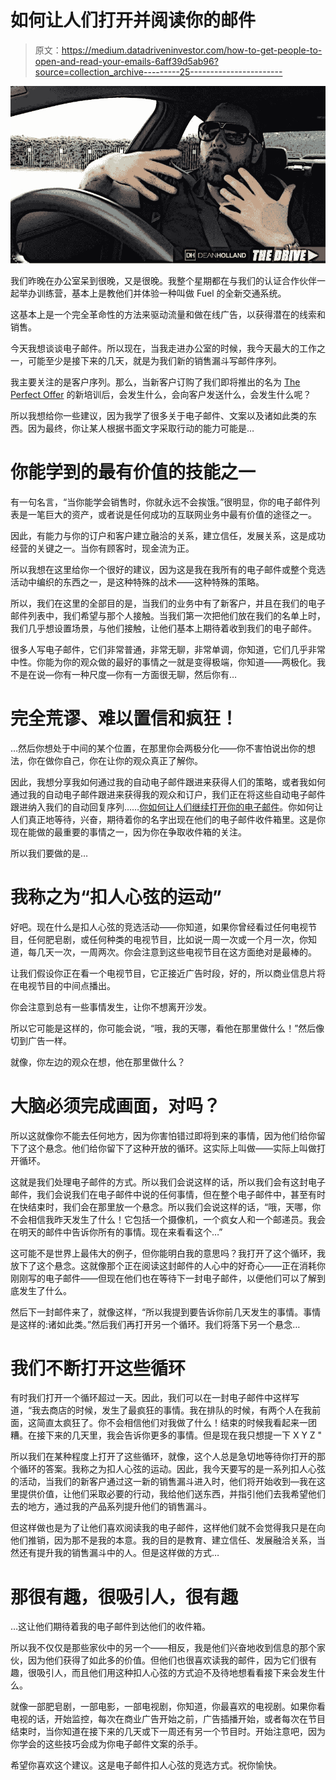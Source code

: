# 如何让人们打开并阅读你的邮件

> 原文：<https://medium.datadriveninvestor.com/how-to-get-people-to-open-and-read-your-emails-6aff39d5ab96?source=collection_archive---------25----------------------->

![](img/44aea80411c827b7dc0a0d23edc748be.png)

我们昨晚在办公室呆到很晚，又是很晚。我整个星期都在与我们的认证合作伙伴一起举办训练营，基本上是教他们并体验一种叫做 Fuel 的全新交通系统。

这基本上是一个完全革命性的方法来驱动流量和做在线广告，以获得潜在的线索和销售。

今天我想谈谈电子邮件。所以现在，当我走进办公室的时候，我今天最大的工作之一，可能至少是接下来的几天，就是为我们新的销售漏斗写邮件序列。

我主要关注的是客户序列。那么，当新客户订购了我们即将推出的名为 [The Perfect Offer](https://likesinternetmarketing.com/affiliate-marketing/free-the-perfect-offer-method/) 的新培训后，会发生什么，会向客户发送什么，会发生什么呢？

所以我想给你一些建议，因为我学了很多关于电子邮件、文案以及诸如此类的东西。因为最终，你让某人根据书面文字采取行动的能力可能是…

# 你能学到的最有价值的技能之一

有一句名言，“当你能学会销售时，你就永远不会挨饿。”很明显，你的电子邮件列表是一笔巨大的资产，或者说是任何成功的互联网业务中最有价值的途径之一。

因此，有能力与你的订户和客户建立融洽的关系，建立信任，发展关系，这是成功经营的关键之一。当你有顾客时，现金流为正。

所以我想在这里给你一个很好的建议，因为这是我在我所有的电子邮件或整个竞选活动中编织的东西之一，是这种特殊的战术——这种特殊的策略。

所以，我们在这里的全部目的是，当我们的业务中有了新客户，并且在我们的电子邮件列表中，我们希望与那个人接触。当我们第一次把他们放在我们的名单上时，我们几乎想设置场景，与他们接触，让他们基本上期待着收到我们的电子邮件。

很多人写电子邮件，它们非常普通，非常无聊，非常单调，你知道，它们几乎非常中性。你能为你的观众做的最好的事情之一就是变得极端，你知道——两极化。我不是在说—你有一种尺度—你有一方面很无聊，然后你有…

# 完全荒谬、难以置信和疯狂！

…然后你想处于中间的某个位置，在那里你会两极分化——你不害怕说出你的想法，你在做你自己，你在让你的观众真正了解你。

因此，我想分享我如何通过我的自动电子邮件跟进来获得人们的策略，或者我如何通过我的自动电子邮件跟进来获得我的观众和订户，我们正在将这些自动电子邮件跟进纳入我们的自动回复序列……[你如何让人们继续打开你的电子邮件](https://likesinternetmarketing.com/email-marketing/get-people-open-read-emails/)。你如何让人们真正地等待，兴奋，期待着你的名字出现在他们的电子邮件收件箱里。这是你现在能做的最重要的事情之一，因为你在争取收件箱的关注。

所以我们要做的是…

# 我称之为“扣人心弦的运动”

好吧。现在什么是扣人心弦的竞选活动——你知道，如果你曾经看过任何电视节目，任何肥皂剧，或任何种类的电视节目，比如说一周一次或一个月一次，你知道，每几天一次，一周两次。你会注意到这些电视节目在这方面绝对是最棒的。

让我们假设你正在看一个电视节目，它正接近广告时段，好的，所以商业信息片将在电视节目的中间点播出。

你会注意到总有一些事情发生，让你不想离开沙发。

所以它可能是这样的，你可能会说，“哦，我的天哪，看他在那里做什么！”然后像切到广告一样。

就像，你左边的观众在想，他在那里做什么？

# 大脑必须完成画面，对吗？

所以这就像你不能去任何地方，因为你害怕错过即将到来的事情，因为他们给你留下了这个悬念。他们给你留下了这种开放的循环。这实际上叫做——实际上叫做打开循环。

这就是我们处理电子邮件的方式。所以我们会说这样的话，所以我们会有这封电子邮件，我们会说我们在电子邮件中说的任何事情，但在整个电子邮件中，甚至有时在快结束时，我们会在那里放一个悬念。所以我们会说这样的话，“哦，天哪，你不会相信我昨天发生了什么！它包括一个摄像机，一个疯女人和一个邮递员。我会在明天的邮件中告诉你所有的事情。现在来看看这个…”

这可能不是世界上最伟大的例子，但你能明白我的意思吗？我打开了这个循环，我放下了这个悬念。这就像那个正在阅读这封邮件的人心中的好奇心——正在消耗你刚刚写的电子邮件——但现在他们也在等待下一封电子邮件，以便他们可以了解到底发生了什么。

然后下一封邮件来了，就像这样，“所以我提到要告诉你前几天发生的事情。事情是这样的:诸如此类。”然后我们再打开另一个循环。我们将落下另一个悬念…

# 我们不断打开这些循环

有时我们打开一个循环超过一天。因此，我们可以在一封电子邮件中这样写道，“我去商店的时候，发生了最疯狂的事情。我在排队的时候，有两个人在我前面，这简直太疯狂了。你不会相信他们对我做了什么！结束的时候我看起来一团糟。在接下来的几天里，我会告诉你更多的事情。但是现在我只想提一下 X Y Z "

所以我们在某种程度上打开了这些循环，就像，这个人总是急切地等待你打开的那个循环的答案。我称之为扣人心弦的运动。因此，我今天要写的是一系列扣人心弦的活动，当我们的新客户通过这一新的销售漏斗进入时，他们将开始收到—我在这里提供价值，让他们采取必要的行动，我给他们送东西，并指引他们去我希望他们去的地方，通过我的产品系列提升他们的销售漏斗。

但这样做也是为了让他们喜欢阅读我的电子邮件，这样他们就不会觉得我只是在向他们推销，因为那不是我的本意。我的目的是教育、建立信任、发展融洽关系，当然还有提升我的销售漏斗中的人。但是这样做的方式…

# 那很有趣，很吸引人，很有趣

…这让他们期待着我的电子邮件到达他们的收件箱。

所以我不仅仅是那些家伙中的另一个——相反，我是他们兴奋地收到信息的那个家伙，因为他们获得了如此多的价值。但他们也很喜欢读我的邮件，因为它们很有趣，很吸引人，而且他们用这种扣人心弦的方式迫不及待地想看看接下来会发生什么。

就像一部肥皂剧，一部电影，一部电视剧，你知道，你最喜欢的电视剧。如果你看电视的话，开始监控，每次在商业广告开始之前，广告插播开始，或者每次在节目结束时，当你知道在接下来的几天或下一周还有另一个节目时。开始注意吧，因为你学会的这些技巧会成为你电子邮件文案的杀手。

希望你喜欢这个建议。这是电子邮件扣人心弦的竞选方式。祝你愉快。